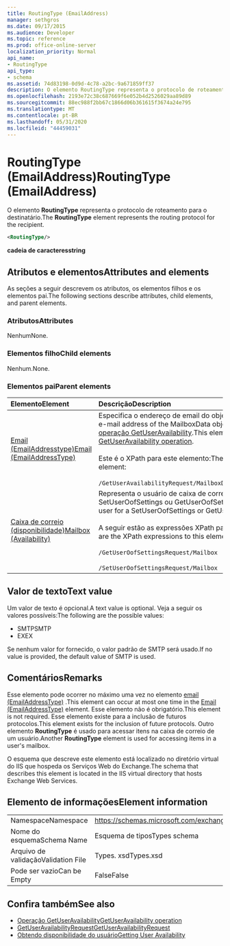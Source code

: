 ```yaml
---
title: RoutingType (EmailAddress)
manager: sethgros
ms.date: 09/17/2015
ms.audience: Developer
ms.topic: reference
ms.prod: office-online-server
localization_priority: Normal
api_name:
- RoutingType
api_type:
- schema
ms.assetid: 74d83198-0d9d-4c78-a2bc-9a671859ff37
description: O elemento RoutingType representa o protocolo de roteamento para o destinatário.
ms.openlocfilehash: 2193e72c38c687669f6e052b4d2526029aa89d89
ms.sourcegitcommit: 88ec988f2bb67c1866d06b361615f3674a24e795
ms.translationtype: MT
ms.contentlocale: pt-BR
ms.lasthandoff: 05/31/2020
ms.locfileid: "44459031"
---
```

# <a name="routingtype-emailaddress"></a><span data-ttu-id="61ce9-103">RoutingType (EmailAddress)</span><span class="sxs-lookup"><span data-stu-id="61ce9-103">RoutingType (EmailAddress)</span></span>

<span data-ttu-id="61ce9-104">O elemento **RoutingType** representa o protocolo de roteamento para o destinatário.</span><span class="sxs-lookup"><span data-stu-id="61ce9-104">The **RoutingType** element represents the routing protocol for the recipient.</span></span> 
  
```XML
<RoutingType/>
```

 <span data-ttu-id="61ce9-105">**cadeia de caracteres**</span><span class="sxs-lookup"><span data-stu-id="61ce9-105">**string**</span></span>
## <a name="attributes-and-elements"></a><span data-ttu-id="61ce9-106">Atributos e elementos</span><span class="sxs-lookup"><span data-stu-id="61ce9-106">Attributes and elements</span></span>

<span data-ttu-id="61ce9-107">As seções a seguir descrevem os atributos, os elementos filhos e os elementos pai.</span><span class="sxs-lookup"><span data-stu-id="61ce9-107">The following sections describe attributes, child elements, and parent elements.</span></span>
  
### <a name="attributes"></a><span data-ttu-id="61ce9-108">Atributos</span><span class="sxs-lookup"><span data-stu-id="61ce9-108">Attributes</span></span>

<span data-ttu-id="61ce9-109">Nenhum</span><span class="sxs-lookup"><span data-stu-id="61ce9-109">None.</span></span>
  
### <a name="child-elements"></a><span data-ttu-id="61ce9-110">Elementos filho</span><span class="sxs-lookup"><span data-stu-id="61ce9-110">Child elements</span></span>

<span data-ttu-id="61ce9-111">Nenhum.</span><span class="sxs-lookup"><span data-stu-id="61ce9-111">None.</span></span>
  
### <a name="parent-elements"></a><span data-ttu-id="61ce9-112">Elementos pai</span><span class="sxs-lookup"><span data-stu-id="61ce9-112">Parent elements</span></span>

|<span data-ttu-id="61ce9-113">**Elemento**</span><span class="sxs-lookup"><span data-stu-id="61ce9-113">**Element**</span></span>|<span data-ttu-id="61ce9-114">**Descrição**</span><span class="sxs-lookup"><span data-stu-id="61ce9-114">**Description**</span></span>|
|:-----|:-----|
|[<span data-ttu-id="61ce9-115">Email (EmailAddresstype)</span><span class="sxs-lookup"><span data-stu-id="61ce9-115">Email (EmailAddressType)</span></span>](email-emailaddresstype.md) <br/> |<span data-ttu-id="61ce9-116">Especifica o endereço de email do objeto MailboxData.</span><span class="sxs-lookup"><span data-stu-id="61ce9-116">Specifies the e-mail address of the MailboxData object.</span></span> <span data-ttu-id="61ce9-117">Este elemento é usado na [operação GetUserAvailability](getuseravailability-operation.md).</span><span class="sxs-lookup"><span data-stu-id="61ce9-117">This element is used in the [GetUserAvailability operation](getuseravailability-operation.md).</span></span>  <br/><br/> <span data-ttu-id="61ce9-118">Este é o XPath para este elemento:</span><span class="sxs-lookup"><span data-stu-id="61ce9-118">The following is the XPath to this element:</span></span>  <br/><br/>  `/GetUserAvailabilityRequest/MailboxDataArray/MailboxData[i]/Email` <br/> |
|[<span data-ttu-id="61ce9-119">Caixa de correio (disponibilidade)</span><span class="sxs-lookup"><span data-stu-id="61ce9-119">Mailbox (Availability)</span></span>](mailbox-availability.md) <br/> | <span data-ttu-id="61ce9-120">Representa o usuário de caixa de correio de uma solicitação SetUserOofSettings ou GetUserOofSettings.</span><span class="sxs-lookup"><span data-stu-id="61ce9-120">Represents the mailbox user for a SetUserOofSettings or GetUserOofSettings request.</span></span>  <br/><br/>  <span data-ttu-id="61ce9-121">A seguir estão as expressões XPath para este elemento:</span><span class="sxs-lookup"><span data-stu-id="61ce9-121">The following are the XPath expressions to this element:</span></span> <br/> <br/>  `/GetUserOofSettingsRequest/Mailbox` <br/><br/>  `/SetUserOofSettingsRequest/Mailbox` <br/> |
   
## <a name="text-value"></a><span data-ttu-id="61ce9-122">Valor de texto</span><span class="sxs-lookup"><span data-stu-id="61ce9-122">Text value</span></span>

<span data-ttu-id="61ce9-123">Um valor de texto é opcional.</span><span class="sxs-lookup"><span data-stu-id="61ce9-123">A text value is optional.</span></span> <span data-ttu-id="61ce9-124">Veja a seguir os valores possíveis:</span><span class="sxs-lookup"><span data-stu-id="61ce9-124">The following are the possible values:</span></span>

* <span data-ttu-id="61ce9-125">SMTP</span><span class="sxs-lookup"><span data-stu-id="61ce9-125">SMTP</span></span>
* <span data-ttu-id="61ce9-126">EX</span><span class="sxs-lookup"><span data-stu-id="61ce9-126">EX</span></span>

<span data-ttu-id="61ce9-127">Se nenhum valor for fornecido, o valor padrão de SMTP será usado.</span><span class="sxs-lookup"><span data-stu-id="61ce9-127">If no value is provided, the default value of SMTP is used.</span></span>
  
## <a name="remarks"></a><span data-ttu-id="61ce9-128">Comentários</span><span class="sxs-lookup"><span data-stu-id="61ce9-128">Remarks</span></span>

<span data-ttu-id="61ce9-129">Esse elemento pode ocorrer no máximo uma vez no elemento [email (EmailAddressType)](email-emailaddresstype.md) .</span><span class="sxs-lookup"><span data-stu-id="61ce9-129">This element can occur at most one time in the [Email (EmailAddressType)](email-emailaddresstype.md) element.</span></span> <span data-ttu-id="61ce9-130">Esse elemento não é obrigatório.</span><span class="sxs-lookup"><span data-stu-id="61ce9-130">This element is not required.</span></span> <span data-ttu-id="61ce9-131">Esse elemento existe para a inclusão de futuros protocolos.</span><span class="sxs-lookup"><span data-stu-id="61ce9-131">This element exists for the inclusion of future protocols.</span></span> <span data-ttu-id="61ce9-132">Outro elemento **RoutingType** é usado para acessar itens na caixa de correio de um usuário.</span><span class="sxs-lookup"><span data-stu-id="61ce9-132">Another **RoutingType** element is used for accessing items in a user's mailbox.</span></span> 
  
<span data-ttu-id="61ce9-133">O esquema que descreve este elemento está localizado no diretório virtual do IIS que hospeda os Serviços Web do Exchange.</span><span class="sxs-lookup"><span data-stu-id="61ce9-133">The schema that describes this element is located in the IIS virtual directory that hosts Exchange Web Services.</span></span>
  
## <a name="element-information"></a><span data-ttu-id="61ce9-134">Elemento de informações</span><span class="sxs-lookup"><span data-stu-id="61ce9-134">Element information</span></span>

|||
|:-----|:-----|
|<span data-ttu-id="61ce9-135">Namespace</span><span class="sxs-lookup"><span data-stu-id="61ce9-135">Namespace</span></span>  <br/> |https://schemas.microsoft.com/exchange/services/2006/types  <br/> |
|<span data-ttu-id="61ce9-136">Nome do esquema</span><span class="sxs-lookup"><span data-stu-id="61ce9-136">Schema Name</span></span>  <br/> |<span data-ttu-id="61ce9-137">Esquema de tipos</span><span class="sxs-lookup"><span data-stu-id="61ce9-137">Types schema</span></span>  <br/> |
|<span data-ttu-id="61ce9-138">Arquivo de validação</span><span class="sxs-lookup"><span data-stu-id="61ce9-138">Validation File</span></span>  <br/> |<span data-ttu-id="61ce9-139">Types. xsd</span><span class="sxs-lookup"><span data-stu-id="61ce9-139">Types.xsd</span></span>  <br/> |
|<span data-ttu-id="61ce9-140">Pode ser vazio</span><span class="sxs-lookup"><span data-stu-id="61ce9-140">Can be Empty</span></span>  <br/> |<span data-ttu-id="61ce9-141">False</span><span class="sxs-lookup"><span data-stu-id="61ce9-141">False</span></span>  <br/> |
   
## <a name="see-also"></a><span data-ttu-id="61ce9-142">Confira também</span><span class="sxs-lookup"><span data-stu-id="61ce9-142">See also</span></span>

- [<span data-ttu-id="61ce9-143">Operação GetUserAvailability</span><span class="sxs-lookup"><span data-stu-id="61ce9-143">GetUserAvailability operation</span></span>](getuseravailability-operation.md)
- [<span data-ttu-id="61ce9-144">GetUserAvailabilityRequest</span><span class="sxs-lookup"><span data-stu-id="61ce9-144">GetUserAvailabilityRequest</span></span>](getuseravailabilityrequest.md)
- [<span data-ttu-id="61ce9-145">Obtendo disponibilidade do usuário</span><span class="sxs-lookup"><span data-stu-id="61ce9-145">Getting User Availability</span></span>](https://msdn.microsoft.com/library/d4133fcb-9b0f-4e6b-aadf-a389da83516a%28Office.15%29.aspx)

